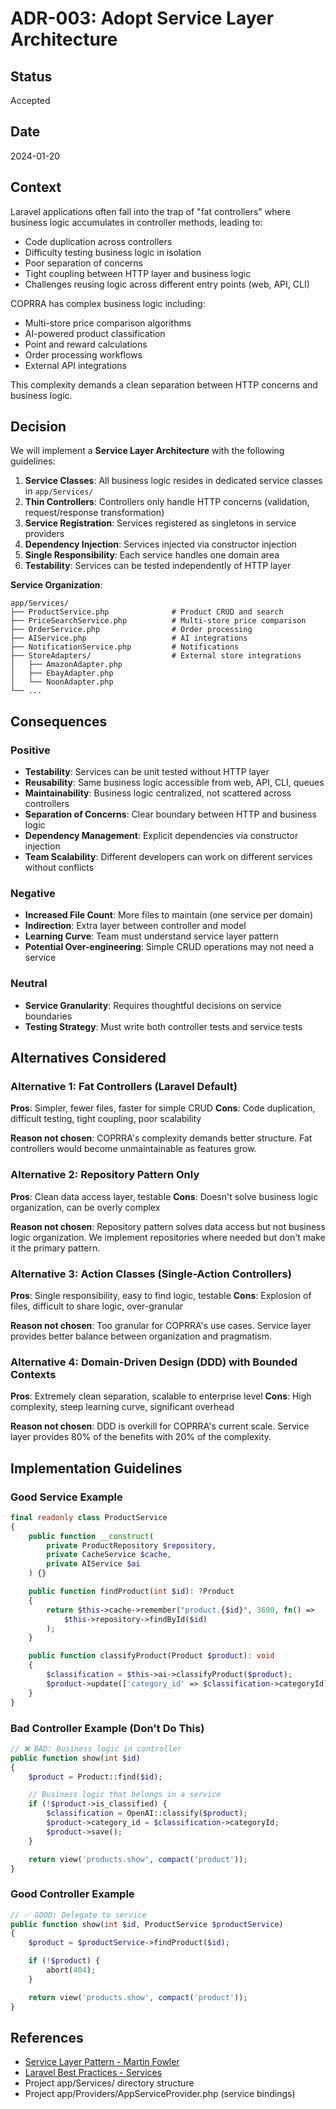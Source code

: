 # ADR-003: Adopt Service Layer Architecture

## Status

Accepted

## Date

2024-01-20

## Context

Laravel applications often fall into the trap of "fat controllers" where business logic accumulates in controller methods, leading to:
- Code duplication across controllers
- Difficulty testing business logic in isolation
- Poor separation of concerns
- Tight coupling between HTTP layer and business logic
- Challenges reusing logic across different entry points (web, API, CLI)

COPRRA has complex business logic including:
- Multi-store price comparison algorithms
- AI-powered product classification
- Point and reward calculations
- Order processing workflows
- External API integrations

This complexity demands a clean separation between HTTP concerns and business logic.

## Decision

We will implement a **Service Layer Architecture** with the following guidelines:

1. **Service Classes**: All business logic resides in dedicated service classes in `app/Services/`
2. **Thin Controllers**: Controllers only handle HTTP concerns (validation, request/response transformation)
3. **Service Registration**: Services registered as singletons in service providers
4. **Dependency Injection**: Services injected via constructor injection
5. **Single Responsibility**: Each service handles one domain area
6. **Testability**: Services can be tested independently of HTTP layer

**Service Organization**:
```
app/Services/
├── ProductService.php              # Product CRUD and search
├── PriceSearchService.php          # Multi-store price comparison
├── OrderService.php                # Order processing
├── AIService.php                   # AI integrations
├── NotificationService.php         # Notifications
├── StoreAdapters/                  # External store integrations
│   ├── AmazonAdapter.php
│   ├── EbayAdapter.php
│   └── NoonAdapter.php
└── ...
```

## Consequences

### Positive

- **Testability**: Services can be unit tested without HTTP layer
- **Reusability**: Same business logic accessible from web, API, CLI, queues
- **Maintainability**: Business logic centralized, not scattered across controllers
- **Separation of Concerns**: Clear boundary between HTTP and business logic
- **Dependency Management**: Explicit dependencies via constructor injection
- **Team Scalability**: Different developers can work on different services without conflicts

### Negative

- **Increased File Count**: More files to maintain (one service per domain)
- **Indirection**: Extra layer between controller and model
- **Learning Curve**: Team must understand service layer pattern
- **Potential Over-engineering**: Simple CRUD operations may not need a service

### Neutral

- **Service Granularity**: Requires thoughtful decisions on service boundaries
- **Testing Strategy**: Must write both controller tests and service tests

## Alternatives Considered

### Alternative 1: Fat Controllers (Laravel Default)

**Pros**: Simpler, fewer files, faster for simple CRUD
**Cons**: Code duplication, difficult testing, tight coupling, poor scalability

**Reason not chosen**: COPRRA's complexity demands better structure. Fat controllers would become unmaintainable as features grow.

### Alternative 2: Repository Pattern Only

**Pros**: Clean data access layer, testable
**Cons**: Doesn't solve business logic organization, can be overly complex

**Reason not chosen**: Repository pattern solves data access but not business logic organization. We implement repositories where needed but don't make it the primary pattern.

### Alternative 3: Action Classes (Single-Action Controllers)

**Pros**: Single responsibility, easy to find logic, testable
**Cons**: Explosion of files, difficult to share logic, over-granular

**Reason not chosen**: Too granular for COPRRA's use cases. Service layer provides better balance between organization and pragmatism.

### Alternative 4: Domain-Driven Design (DDD) with Bounded Contexts

**Pros**: Extremely clean separation, scalable to enterprise level
**Cons**: High complexity, steep learning curve, significant overhead

**Reason not chosen**: DDD is overkill for COPRRA's current scale. Service layer provides 80% of the benefits with 20% of the complexity.

## Implementation Guidelines

### Good Service Example

```php
final readonly class ProductService
{
    public function __construct(
        private ProductRepository $repository,
        private CacheService $cache,
        private AIService $ai
    ) {}

    public function findProduct(int $id): ?Product
    {
        return $this->cache->remember("product.{$id}", 3600, fn() =>
            $this->repository->findById($id)
        );
    }

    public function classifyProduct(Product $product): void
    {
        $classification = $this->ai->classifyProduct($product);
        $product->update(['category_id' => $classification->categoryId]);
    }
}
```

### Bad Controller Example (Don't Do This)

```php
// ❌ BAD: Business logic in controller
public function show(int $id)
{
    $product = Product::find($id);

    // Business logic that belongs in a service
    if (!$product->is_classified) {
        $classification = OpenAI::classify($product);
        $product->category_id = $classification->categoryId;
        $product->save();
    }

    return view('products.show', compact('product'));
}
```

### Good Controller Example

```php
// ✅ GOOD: Delegate to service
public function show(int $id, ProductService $productService)
{
    $product = $productService->findProduct($id);

    if (!$product) {
        abort(404);
    }

    return view('products.show', compact('product'));
}
```

## References

- [Service Layer Pattern - Martin Fowler](https://martinfowler.com/eaaCatalog/serviceLayer.html)
- [Laravel Best Practices - Services](https://github.com/alexeymezenin/laravel-best-practices#business-logic-should-be-in-service-class)
- Project app/Services/ directory structure
- Project app/Providers/AppServiceProvider.php (service bindings)
